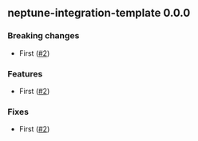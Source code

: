 ## neptune-integration-template 0.0.0

### Breaking changes
- First ([#2](https://github.com/neptune-ai/neptune-integration-template/pull/2))

### Features
- First ([#2](https://github.com/neptune-ai/neptune-integration-template/pull/2))

### Fixes
- First ([#2](https://github.com/neptune-ai/neptune-integration-template/pull/2))
